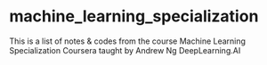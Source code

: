 # machine_learning_specialization

This is a list of notes & codes from the course Machine Learning Specialization Coursera taught by Andrew Ng DeepLearning.AI

